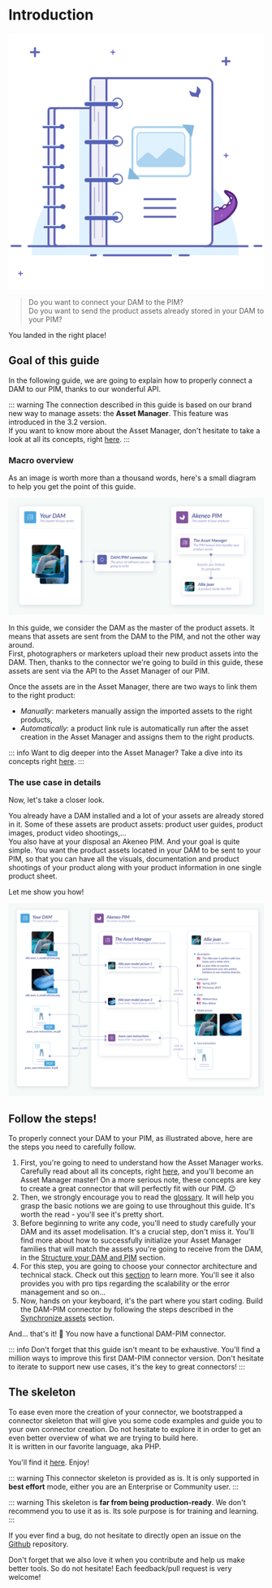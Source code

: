 # Introduction
![Asset family illustration](../../img/illustrations/illus--Assetfamily.svg)

> Do you want to connect your DAM to the PIM?  
> Do you want to send the product assets already stored in your DAM to your PIM?  

You landed in the right place!

## Goal of this guide

In the following guide, we are going to explain how to properly connect a DAM to our PIM, thanks to our wonderful API.

::: warning
The connection described in this guide is based on our brand new way to manage assets: the **Asset Manager**. This feature was introduced in the 3.2 version.  
If you want to know more about the Asset Manager, don't hesitate to take a look at all its concepts, right [here](/documentation/asset-manager.html#concepts-resources).
:::

### Macro overview

As an image is worth more than a thousand words, here's a small diagram to help you get the point of this guide.

![Macro overview of the DAM connection](../../img/guides/dam-connection-macro.svg)

In this guide, we consider the DAM as the master of the product assets. It means that assets are sent from the DAM to the PIM, and not the other way around.  
First, photographers or marketers upload their new product assets into the DAM. Then, thanks to the connector we're going to build in this guide, these assets are sent via the API to the Asset Manager of our PIM.  

Once the assets are in the Asset Manager, there are two ways to link them to the right product:
- _Manually_: marketers manually assign the imported assets to the right products,
- _Automatically_: a product link rule is automatically run after the asset creation in the Asset Manager and assigns them to the right products.

::: info
Want to dig deeper into the Asset Manager? Take a dive into its concepts right [here](/documentation/asset-manager.html#concepts-resources).
:::

### The use case in details

Now, let's take a closer look. 

You already have a DAM installed and a lot of your assets are already stored in it. Some of these assets are product assets: product user guides, product images, product video shootings,...  
You also have at your disposal an Akeneo PIM. And your goal is quite simple. You want the product assets located in your DAM to be sent to your PIM, so that you can have all the visuals, documentation and product shootings of your product along with your product information in one single product sheet.

Let me show you how!

![DAM connection in details](../../img/guides/dam-connection-detailed.svg)

## Follow the steps!

To properly connect your DAM to your PIM, as illustrated above, here are the steps you need to carefully follow. 
1. First, you're going to need to understand how the Asset Manager works. Carefully read about all its concepts, right [here](/documentation/asset-manager.html), and you'll become an Asset Manager master! On a more serious note, these concepts are key to create a great connector that will perfectly fit with our PIM. 😉
2. Then, we strongly encourage you to read the [glossary](glossary.html). It will help you grasp the basic notions we are going to use throughout this guide. It's worth the read - you'll see it's pretty short.
3. Before beginning to write any code, you'll need to study carefully your DAM and its asset modelisation. It's a crucial step, don't miss it. You'll find more about how to successfully initialize your Asset Manager families that will match the assets you're going to receive from the DAM, in the [Structure your DAM and PIM](pre-requisites.html) section.
4. For this step, you are going to choose your connector architecture and technical stack. Check out this [section](technical-stack.html) to learn more. You'll see it also provides you with pro tips regarding the scalability or the error management and so on...
5. Now, hands on your keyboard, it's the part where you start coding. Build the DAM-PIM connector by following the steps described in the [Synchronize assets](synchronize-assets.html) section.

And... that's it! :tada: You now have a functional DAM-PIM connector.

::: info
Don't forget that this guide isn't meant to be exhaustive. You'll find a million ways to improve this first DAM-PIM connector version. Don't hesitate to iterate to support new use cases, it's the key to great connectors!
:::

## The skeleton

To ease even more the creation of your connector, we bootstrapped a connector skeleton that will give you some code examples and guide you to your own connector creation. Do not hesitate to explore it in order to get an even better overview of what we are trying to build here.  
It is written in our favorite language, aka PHP.

You'll find it [here](https://github.com/akeneo/dam-connector). Enjoy!

::: warning
This connector skeleton is provided as is. It is only supported in **best effort** mode, either you are an Enterprise or Community user.
:::

::: warning
This skeleton is **far from being production-ready**. We don't recommend you to use it as is. Its sole purpose is for training and learning.
:::

If you ever find a bug, do not hesitate to directly open an issue on the [Github](https://github.com/akeneo/dam-connector/issues) repository.

Don't forget that we also love it when you contribute and help us make better tools. So do not hesitate! Each feedback/pull request is very welcome!

